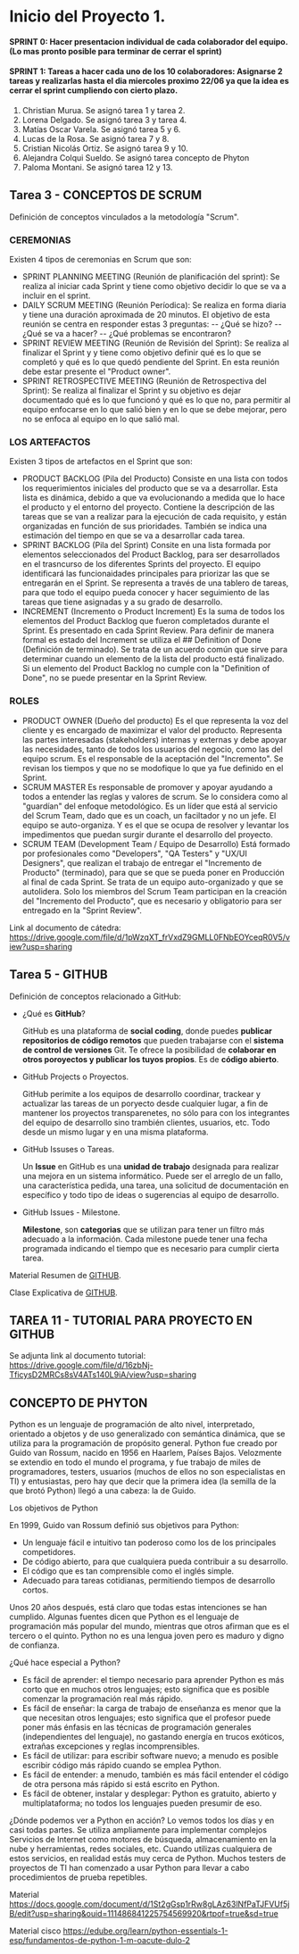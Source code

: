 # Inicio del Proyecto 1.

#### SPRINT 0: Hacer presentacion individual de cada colaborador del equipo. (Lo mas pronto posible para terminar de cerrar el sprint)
#### SPRINT 1: Tareas a hacer cada uno de los 10 colaboradores: Asignarse 2 tareas y realizarlas hasta el dia miercoles proximo 22/06 ya que la idea es cerrar el sprint cumpliendo con cierto plazo.

1) Christian Murua. Se asignó tarea 1 y tarea 2.
2) Lorena Delgado. Se asignó tarea 3 y tarea 4.
3) Matías Oscar Varela. Se asignó tarea 5 y 6.
4) Lucas de la Rosa. Se asignó tarea 7 y 8.
5) Cristian Nicolás Ortiz. Se asignó tarea 9 y 10.
6) Alejandra Colqui Sueldo. Se asignó tarea concepto de Phyton
7) Paloma Montani. Se asignó tarea 12 y 13.

## Tarea 3 - CONCEPTOS DE SCRUM 
Definición de conceptos vinculados a la metodología "Scrum". 

### CEREMONIAS
Existen 4 tipos de ceremonias en Scrum que son: 

- SPRINT PLANNING MEETING (Reunión de planificación del sprint):
  Se realiza al iniciar cada Sprint y tiene como objetivo decidir lo que se va a incluir en el sprint.
- DAILY SCRUM MEETING (Reunión Períodica): 
  Se realiza en forma diaria y tiene una duración aproximada de 20 minutos. El objetivo de esta reunión se centra en responder estas 3 preguntas:
  -- ¿Qué se hizo?
  -- ¿Qué se va a hacer?
  -- ¿Qué problemas se encontraron?
- SPRINT REVIEW MEETING (Reunión de Revisión del Sprint): 
  Se realiza al finalizar el Sprint y y tiene como objetivo definir qué es lo que se completó y qué es lo que quedó pendiente del Sprint.
  En esta  reunión debe estar presente el "Product owner".
- SPRINT RETROSPECTIVE MEETING (Reunión de Retrospectiva del Sprint): 
  Se realiza al finalizar el Sprint y su objetivo es dejar documentado qué es lo que funcionó y qué es lo que no, para permitir al equipo enfocarse en lo que salió       bien y en lo que se debe mejorar, pero no se enfoca al equipo en lo que salió mal.
  
 ### LOS ARTEFACTOS 
 Existen 3 tipos de artefactos en el Sprint que son:
  
 - PRODUCT BACKLOG (Pila del Producto)
  Consiste en una lista con todos los requerimientos iniciales del producto que se va a desarrollar. Esta lista es dinámica, debido a que va evolucionando a medida que   lo hace el producto y el entorno del proyecto. Contiene la descripción de las tareas que se van a realizar para la ejecución de cada requisito, y están organizadas     en función de sus prioridades. También se indica una estimación del tiempo en que se va a desarrollar cada tarea. 
 - SPRINT BACKLOG (Pila del Sprint)
  Consite en una lista formada por elementos seleccionados del Product Backlog, para ser desarrollados en el trasncurso de los diferentes Sprints del proyecto.
  El equipo identificará las funcionaidades principales para priorizar las que se entregarán en el Sprint.
  Se representa a través de una tablero de tareas, para que todo el equipo pueda conocer y hacer seguimiento de las tareas que tiene asignadas y a su grado de           desarrollo.
 - INCREMENT (Incremento o Product Increment)
  Es la suma de todos los elementos del Product Backlog que fueron completados durante el Sprint. Es presentado en cada Sprint Review.
  Para definir de manera formal es estado del Increment se utiliza el ## Definition of Done (Definición de terminado).
  Se trata de un acuerdo común que sirve para determinar cuando un elemento de la lista del producto está finalizado.
  Si un elemento del Product Backlog no cumple con la "Definition of Done", no se puede presentar en la Sprint Review.
  
 ### ROLES
 
 - PRODUCT OWNER (Dueño del producto)
   Es el que representa la voz del cliente y es encargado de maximizar el valor del producto.
   Representa las partes interesadas (stakeholders) internas y externas y debe apoyar las necesidades, tanto de todos los usuarios del negocio, como las del equipo        scrum.
   Es el responsable de la aceptación del "Incremento". Se revisan los tiempos y que no se modofique lo que ya fue definido en el Sprint.
 - SCRUM MASTER
   Es responsable de promover y apoyar ayudando a todos a entender las reglas y valores de scrum.
   Se lo considera como al "guardían" del enfoque metodológico.
   Es un líder que está al servicio del Scrum Team, dado que es un coach, un faciltador y no un jefe. El equipo se auto-organiza.
   Y es el que se ocupa de resolver y levantar los impedimentos que puedan surgir durante el desarrollo del proyecto.
 - SCRUM TEAM (Development Team / Equipo de Desarrollo)
   Está formado por profesionales como "Developers", "QA Testers" y "UX/UI Designers", que realizan el trabajo de entregar el "Incremento de Producto" (terminado),        para que se que se pueda poner en Producción al final de cada Sprint. Se trata de un equipo auto-organizado y que se autolidera.
   Solo los miembros del Scrum Team participan en la creación del "Incremento del Producto", que es necesario y obligatorio para ser entregado en la "Sprint Review".
   
Link al documento de cátedra: https://drive.google.com/file/d/1pWzqXT_frVxdZ9GMLL0FNbEOYceqR0V5/view?usp=sharing


## Tarea 5 - GITHUB
Definición de conceptos relacionado a GitHub:

- ¿Qué es **GitHub**?
    
  GitHub es una plataforma de **social coding**, donde puedes **publicar repositorios de código remotos** que pueden trabajarse con el **sistema de control
  de versiones** Git.
  Te ofrece la posibilidad de **colaborar en otros poroyectos y publicar los tuyos propios**. Es de **código abierto**.
  
- GitHub Projects o Proyectos.
  
  GitHub perimite a los equipos de desarrollo coordinar, trackear y actualizar las tareas de un poryecto desde cualquier lugar, a fin de mantener los proyectos 
  transparenetes, no sólo para con los integrantes del equipo de desarrollo sino trambién clientes, usuarios, etc. Todo desde un mismo lugar y en una misma plataforma.
  
- GitHub Issuses o Tareas.

  Un **Issue** en GitHub es una **unidad de trabajo** designada para realizar una mejora en un sistema informático. Puede ser el arreglo de un fallo,
  una característica pedida, una tarea, una solicitud de documentación en específico y todo tipo de ideas o sugerencias al equipo de desarrollo. 
  
- GitHub Issues - Milestone.
  
  **Milestone**, son **categorias** que se utilizan para tener un filtro más adecuado a la información. Cada milestone puede tener una fecha programada indicando el
  tiempo que es necesario para cumplir cierta tarea.
  
Material Resumen de [GITHUB](https://docs.google.com/presentation/d/1Zu3uagYlQjuSH4wTqFqs80pzXrEey-fc/edit#slide=id.p1).

Clase Explicativa de [GITHUB](https://www.youtube.com/watch?v=T7FICkd1MAE&feature=youtu.be).

## TAREA 11 - TUTORIAL PARA PROYECTO EN GITHUB

Se adjunta link al documento tutorial: 
https://drive.google.com/file/d/16zbNj-TficysD2MRCs8sV4ATs140L9iA/view?usp=sharing


## CONCEPTO DE PHYTON

Python es un lenguaje de programación de alto nivel, interpretado, orientado a objetos y de uso generalizado con semántica dinámica, que se utiliza para la programación de propósito general.
Python fue creado por Guido van Rossum, nacido en 1956 en Haarlem, Países Bajos. Velozmente se extendio en todo el mundo el programa, y fue trabajo de miles de programadores, testers, usuarios (muchos de ellos no son especialistas en TI) y entusiastas, pero hay que decir que la primera idea (la semilla de la que brotó Python) llegó a una cabeza: la de Guido. 

Los objetivos de Python

En 1999, Guido van Rossum definió sus objetivos para Python:

- Un lenguaje fácil e intuitivo tan poderoso como los de los principales competidores.
- De código abierto, para que cualquiera pueda contribuir a su desarrollo.
- El código que es tan comprensible como el inglés simple.
- Adecuado para tareas cotidianas, permitiendo tiempos de desarrollo cortos.

Unos 20 años después, está claro que todas estas intenciones se han cumplido. Algunas fuentes dicen que Python es el lenguaje de programación más popular del mundo, mientras que otros afirman que es el tercero o el quinto. Python no es una lengua joven pero es maduro y digno de confianza.

¿Qué hace especial a Python?
- Es fácil de aprender: el tiempo necesario para aprender Python es más corto que en muchos otros lenguajes; esto significa que es posible comenzar la programación real más rápido.
- Es fácil de enseñar: la carga de trabajo de enseñanza es menor que la que necesitan otros lenguajes; esto significa que el profesor puede poner más énfasis en las técnicas de programación generales (independientes del lenguaje), no gastando energía en trucos exóticos, extrañas excepciones y reglas incomprensibles.
- Es fácil de utilizar: para escribir software nuevo; a menudo es posible escribir código más rápido cuando se emplea Python.
- Es fácil de entender: a menudo, también es más fácil entender el código de otra persona más rápido si está escrito en Python.
- Es fácil de obtener, instalar y desplegar: Python es gratuito, abierto y multiplataforma; no todos los lenguajes pueden presumir de eso.

¿Dónde podemos ver a Python en acción?
Lo vemos todos los días y en casi todas partes. Se utiliza ampliamente para implementar complejos Servicios de Internet como motores de búsqueda, almacenamiento en la nube y herramientas, redes sociales, etc. Cuando utilizas cualquiera de estos servicios, en realidad estás muy cerca de Python. Muchos testers de proyectos de TI han comenzado a usar Python para llevar a cabo procedimientos de prueba repetibles. 

Material 
https://docs.google.com/document/d/1St2gGsp1rRw8gLAz63lNfPaTJFVUf5jB/edit?usp=sharing&ouid=111486841225754569920&rtpof=true&sd=true

Material cisco https://edube.org/learn/python-essentials-1-esp/fundamentos-de-python-1-m-oacute-dulo-2




